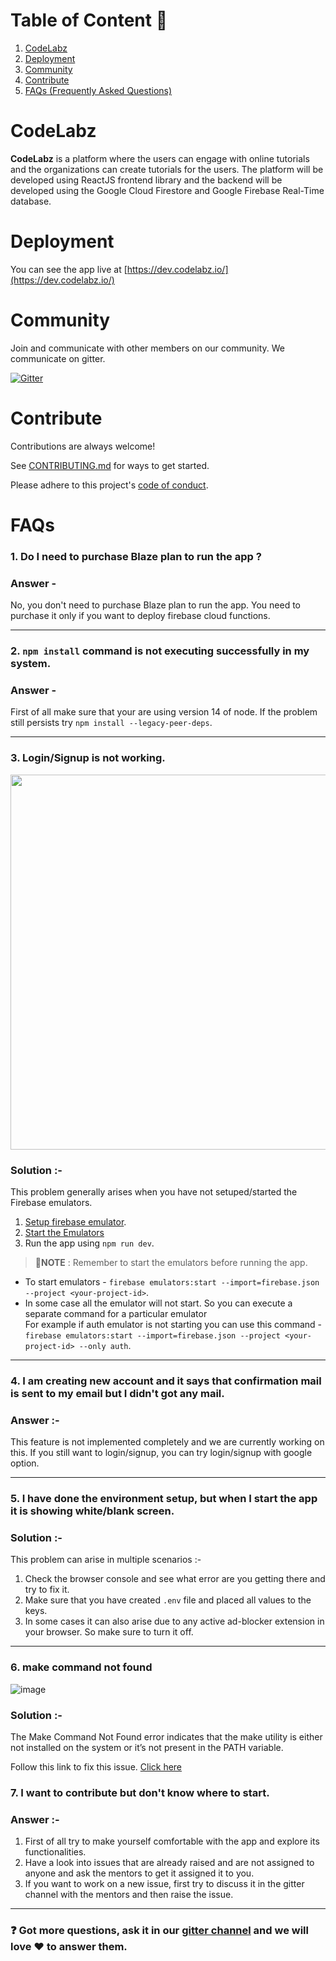 # Table of Content 📑

1. [CodeLabz](#codelabz)
2. [Deployment](#deployment)
3. [Community](#community)
4. [Contribute](#contribute)
5. [FAQs (Frequently Asked Questions)](#faqs)

# CodeLabz

**CodeLabz** is a platform where the users can engage with online tutorials and the organizations can create tutorials for the users. The platform will be developed using ReactJS frontend library and the backend will be developed using the Google Cloud Firestore and Google Firebase Real-Time database.

# Deployment

You can see the app live at [https://dev.codelabz.io/](https://dev.codelabz.io/)

# Community

Join and communicate with other members on our community. We communicate on gitter.

[![Gitter](https://badges.gitter.im/scorelab/CodeLabz.svg)](https://gitter.im/scorelab/CodeLabz?utm_source=badge&utm_medium=badge&utm_campaign=pr-badge)

# Contribute

Contributions are always welcome!

See [CONTRIBUTING.md](./CONTRIBUTING.md) for ways to get started.

Please adhere to this project's [code of conduct](./code_of_conduct.md).

# FAQs

### 1. Do I need to purchase Blaze plan to run the app ?

### Answer -

No, you don't need to purchase Blaze plan to run the app. You need to purchase it only if you want to deploy firebase cloud functions.

<hr/>

### 2. `npm install` command is not executing successfully in my system.

### Answer -

First of all make sure that your are using version 14 of node. If the problem still persists try `npm install --legacy-peer-deps`.

<hr/>

### 3. Login/Signup is not working.

<img src="https://files.gitter.im/5eb21f15d73408ce4fe2cb37/Jl4t/image.png" width="600">

### Solution :-

This problem generally arises when you have not setuped/started the Firebase emulators.

1. [Setup firebase emulator](https://github.com/scorelab/Codelabz/blob/master/CONTRIBUTING.md#firebase-setup).
2. [Start the Emulators](https://github.com/scorelab/Codelabz/blob/master/CONTRIBUTING.md#run-firebase-emulator)
3. Run the app using `npm run dev`.

> 📝**NOTE** : Remember to start the emulators before running the app.

- To start emulators - `firebase emulators:start --import=firebase.json --project <your-project-id>`. <br/>
- In some case all the emulator will not start. So you can execute a separate command for a particular emulator<br/>
For example if auth emulator is not starting you can use this command - <br/> `firebase emulators:start --import=firebase.json --project <your-project-id> --only auth`.
<hr/>

### 4. I am creating new account and it says that confirmation mail is sent to my email but I didn't got any mail.

### Answer :-

This feature is not implemented completely and we are currently working on this. If you still want to login/signup, you can try login/signup with google option.

<hr/>

### 5. I have done the environment setup, but when I start the app it is showing white/blank screen.

### Solution :-

This problem can arise in multiple scenarios :-

1. Check the browser console and see what error are you getting there and try to fix it.
2. Make sure that you have created `.env` file and placed all values to the keys.
3. In some cases it can also arise due to any active ad-blocker extension in your browser. So make sure to turn it off.
<hr/>

### 6. make command not found

![image](https://user-images.githubusercontent.com/88550925/224977291-25101480-608b-41e6-a0b6-f03ff23f66b4.png)

### Solution :-

The Make Command Not Found error indicates that the make utility is either not installed on the system or it’s not present in the PATH variable.

Follow this link to fix this issue.
[Click here](https://www.technewstoday.com/fix-make-command-not-found/)

### 7. I want to contribute but don't know where to start.

### Answer :-

1. First of all try to make yourself comfortable with the app and explore its functionalities.
2. Have a look into issues that are already raised and are not assigned to anyone and ask the mentors to get it assigned it to you.
3. If you want to work on a new issue, first try to discuss it in the gitter channel with the mentors and then raise the issue.
<hr/>

### ❓ Got more questions, ask it in our [gitter channel](https://join.slack.com/t/c2si-org/shared_invite/zt-2cy99c1gx-H~80Vss28MvIhbxIAV6Q6w) and we will love ❤ to answer them.
